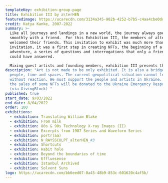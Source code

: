 ```yaml
---
templateKey: exhibition-group-page
title: Exhibition III by a\terHEN
featuredimage: https://ucarecdn.com/3134a345-902b-4252-b7b5-c4aa4cbe0dd9/
credit: Katya Kanke, 2007-2022
summary: >-
  Like all journeys and landings in a new world, the journey always goes
  smoothly with a friend.  For this Exhibition III, the members of alterHEN
  welcomed their friends. This invitation to exhibit was much more than a simple
  invitation, it was a first step in creating NFTs, the beginning of a new
  adventure, a series of questions and interrogations that only a friend artist
  could have answered. 

  Mixing guest artists and founding members, exhibition III presents the first NFTs by Natalianne Boucher, Ian Raposo, Lyuba Sautina and Videophonic Workshop, among the latest pieces by Eli Joteva, a collaboration by Diane Drubay and David Pettersson, Inigo Bilbao, Katya Kanke, Laurent La Torpille, Luluxxx, Patrick Tresset and Wily Guys.
description: "Art is not made to be only exhibited. It is also a bridge between
  people, time and spaces. The current geopolitical situation cannot leave us
  without reaction. We must support the people and artists in Ukraine. 100% of
  the sales of some NFTs will be donated to the Ukraine Emergency Response Fund
  (via GivingBlock) "
published: true
start_date: 9/03/2022
end_date: 8/04/2022
order: 100
exhibitions:
  - exhibition: Translating William Blake
  - exhibition: From milk
  - exhibition: 80s & 90s Technology X-ray Images (II)
  - exhibition: Excerpts from 1987 Series and Waveform Series
  - exhibition: portr(aa)
  - exhibition: N_RAYSSCULPT_alterHEN_#3
  - exhibition: Shortcuts
  - exhibition: Habit hole
  - exhibition: Beyond the boundaries of time
  - exhibition: Effluesense
  - exhibition: Istanbul Archived
  - exhibition: Solvent Suns
logo: https://ucarecdn.com/bb6eed07-0a45-48b9-853c-601620c4af5b/
---
```

